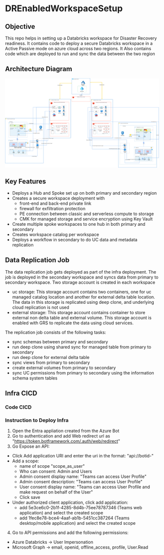 # DREnabledWorkspaceSetup

## Objective

This repo helps in setting up a Databricks workspace for Disaster Recovery readiness. It contains code to deploy a secure Databricks workspace
in a Active Passive mode on azure cloud across two regions. It Also contains code which are deployed to run and sync the data between the two region

## Architecture Diagram
![Azure DR Setup.png](images%2FAzure%20DR%20Setup.png)

## Key Features

- Deploys a Hub and Spoke set up on both primary and secondary region
- Creates a secure workspace deployment with
  - front-end and back-end private link
  - firewall for exfiltration protection
  - PE connection between classic and serverless compute to storage
  - CMK for managed storage and service encryption using Key Vault
- Create multiple spoke workspaces to one hub in both primary and secondary
- Creates workspace catalog per workspace
- Deploys a workflow in secondary to do UC data and metadata replication


## Data Replication Job

The data replication job gets deployed as part of the infra deployment. The job is deployed in the secondary workspace and syncs
data from primary to secondary workspace.
Two storage account is created in each workspace
 - uc storage: This storage account contains two containers, one for uc managed catalog location and another for external 
delta table location. The data in this storage is replicated using deep clone, and underlying cloud replication is not used
 - external storage: This storage account contains container to store external non delta table and external volume.
This storage account is enabled with GRS to replicate the data using cloud services.

The replication job consists of the following tasks:
- sync schemas between primary and secondary
- run deep clone using shared sync for managed table from primary to secondary
- run deep clone for external delta table
- sync views from primary to secondary
- create external volumes from primary to secondary
- sync UC permissions from primary to secondary using the information schema system tables

## Infra CICD

### Code CICD



### Instruction to Deploy Infra

1. Open the Entra appliation created from the Azure Bot
2. Go to authentication and add Web redirect url as "https://token.botframework.com/.auth/web/redirect"
3. Go Expose an API:
* Click Add application URI and enter the uri in the format: "api://botid-<GeneratedID>"
* Add a scope:
    * name of scope "scope_as_user"
    * Who can consent: Admin and Users
    * Admin consent display name: "Teams can access User Profile"
    * Admin consent description: "Teams can access User Profile"
    * User consent display name: "Teams can access User Profile and make request on behalf of the User"
    * Click save
* Under authorized client application, click add application:
    * add 5e3ce6c0-2b1f-4285-8d4b-75ee78787346 (Teams web application) and select the created scope
    * add 1fec8e78-bce4-4aaf-ab1b-5451cc387264 (Teams desktop/mobile application) and select the created scope
4. Go to API permissions and add the following permissions:
* Azure Databricks -> User Impersonation
* Microsoft Graph  -> email, openid, offline_access, profile, User.Read


